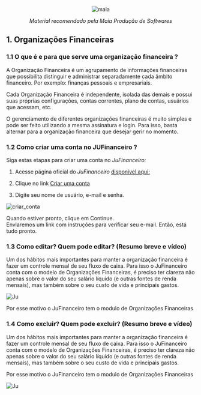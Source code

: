 <div align="center">
 
![maia](https://user-images.githubusercontent.com/49403097/199071278-bbed41e9-356e-4df8-81b0-003cf07ed29c.jpg)


<i>Material recomendado pela Maia Produção de Softwares</i>
</div>

## 1. Organizações Financeiras 

 ### 1.1 O que é e para que serve uma organização financeira ?


<p>A Organização Financeira é um agrupamento de informações financeiras que possibilita distinguir e administrar separadamente cada âmbito financeiro. Por exemplo: finanças pessoais e empresariais.

Cada Organização Financeira é independente, isolada das demais e possui suas próprias configurações, contas correntes, plano de contas, usuários que acessam, etc.

O gerenciamento de diferentes organizações financeiras é muito simples e pode ser feito utilizando a mesma assinatura e login. Para isso, basta alternar para a organização financeira que desejar gerir no momento.

 ### 1.2 Como criar uma conta no JUFinanceiro ?

Siga estas etapas para criar uma conta no _JuFinanceiro:_
 
1.  Acesse página oficial do _JuFinanceiro_ [disponível aqui:](https://financeiro.homolog.janelaunica.com.br/#/login)

 
2. Clique no link [Criar uma conta](https://financeiro.homolog.janelaunica.com.br/#/registro)

3. Digite seu nome de usuário, e-mail e senha.

 ![criar_conta](https://user-images.githubusercontent.com/49403097/199752247-e613c122-575c-4481-8355-7a9bf2858eab.png)

<p>Quando estiver pronto, clique em Continue.<br>
Enviaremos um link com instruções para verificar seu e-mail. Então, está tudo pronto.</P>

### 1.3 Como editar? Quem pode editar? (Resumo breve e vídeo)
Um dos hábitos mais importantes para manter a organização financeira é fazer um controle mensal de seu fluxo de caixa. Para isso o JuFinanceiro conta com o modelo de Organizações Financeiras, é preciso ter clareza não apenas sobre o valor do seu salário líquido (e outras fontes de renda mensais), mas também sobre o seu custo de vida e principais gastos.
 
 ![Ju](https://user-images.githubusercontent.com/49403097/198587036-8d96e2cd-e63c-4891-b1b6-ac3737bad52b.gif)


Por esse motivo o JuFinanceiro tem o modulo de Organizações Financeiras

### 1.4  Como excluir? Quem pode excluir? (Resumo breve e vídeo)
Um dos hábitos mais importantes para manter a organização financeira é fazer um controle mensal de seu fluxo de caixa. Para isso o JuFinanceiro conta com o modelo de Organizações Financeiras, é preciso ter clareza não apenas sobre o valor do seu salário líquido (e outras fontes de renda mensais), mas também sobre o seu custo de vida e principais gastos.

Por esse motivo o JuFinanceiro tem o modulo de Organizações Financeiras
 
![Ju](https://user-images.githubusercontent.com/49403097/198587036-8d96e2cd-e63c-4891-b1b6-ac3737bad52b.gif)
